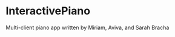 InteractivePiano
================

Multi-client piano app written by Miriam, Aviva, and Sarah Bracha
